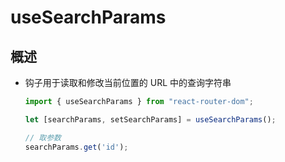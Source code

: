 # useSearchParams

## 概述

+ 钩子用于读取和修改当前位置的 URL 中的查询字符串

  ```js
  import { useSearchParams } from "react-router-dom";

  let [searchParams, setSearchParams] = useSearchParams();

  // 取参数
  searchParams.get('id');
  ```
